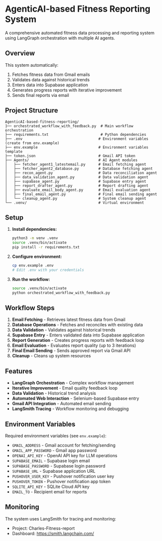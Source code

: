 # AgenticAI-based Fitness Reporting System

A comprehensive automated fitness data processing and reporting system using LangGraph orchestration with multiple AI agents.

## Overview

This system automatically:
1. Fetches fitness data from Gmail emails
2. Validates data against historical trends
3. Enters data into Supabase application
4. Generates progress reports with iterative improvement
5. Sends final reports via email

## Project Structure

```
AgenticAI-based-fitness-reporting/
├── orchestrated_workflow_with_feedback.py  # Main workflow orchestration
├── requirements.txt                        # Python dependencies
├── .env                                   # Environment variables (create from env.example)
├── env.example                            # Environment variables template
├── token.json                             # Gmail API token
├── Agents/                                # AI Agent modules
│   ├── fetcher_agent1_latestemail.py      # Email fetching agent
│   ├── fetcher_agent2_database.py         # Database fetching agent
│   ├── recon_agent.py                     # Data reconciliation agent
│   ├── data_validation_agent.py           # Data validation agent
│   ├── supabase_agent.py                  # Supabase entry agent
│   ├── report_drafter_agent.py            # Report drafting agent
│   ├── evaluate_email_body_agent.py       # Email evaluation agent
│   ├── final_email_agent.py               # Final email sending agent
│   └── cleanup_agent.py                   # System cleanup agent
└── .venv/                                 # Virtual environment
```

## Setup

1. **Install dependencies:**
   ```bash
   python3 -m venv .venv
   source .venv/bin/activate
   pip install -r requirements.txt
   ```

2. **Configure environment:**
   ```bash
   cp env.example .env
   # Edit .env with your credentials
   ```

3. **Run the workflow:**
   ```bash
   source .venv/bin/activate
   python orchestrated_workflow_with_feedback.py
   ```

## Workflow Steps

1. **Email Fetching** - Retrieves latest fitness data from Gmail
2. **Database Operations** - Fetches and reconciles with existing data
3. **Data Validation** - Validates against historical trends
4. **Supabase Entry** - Enters validated data into Supabase application
5. **Report Generation** - Creates progress reports with feedback loop
6. **Email Evaluation** - Evaluates report quality (up to 3 iterations)
7. **Final Email Sending** - Sends approved report via Gmail API
8. **Cleanup** - Cleans up system resources

## Features

- **LangGraph Orchestration** - Complex workflow management
- **Iterative Improvement** - Email quality feedback loop
- **Data Validation** - Historical trend analysis
- **Automated Web Interaction** - Selenium-based Supabase entry
- **Gmail API Integration** - Automated email sending
- **LangSmith Tracing** - Workflow monitoring and debugging

## Environment Variables

Required environment variables (see `env.example`):
- `GMAIL_ADDRESS` - Gmail account for fetching/sending
- `GMAIL_APP_PASSWORD` - Gmail app password
- `OPENAI_API_KEY` - OpenAI API key for LLM operations
- `SUPABASE_EMAIL` - Supabase login email
- `SUPABASE_PASSWORD` - Supabase login password
- `SUPABASE_URL` - Supabase application URL
- `PUSHOVER_USER_KEY` - Pushover notification user key
- `PUSHOVER_TOKEN` - Pushover notification app token
- `SQLITE_API_KEY` - SQLite Cloud API key
- `EMAIL_TO` - Recipient email for reports

## Monitoring

The system uses LangSmith for tracing and monitoring:
- Project: Charles-Fitness-report
- Dashboard: https://smith.langchain.com/ 